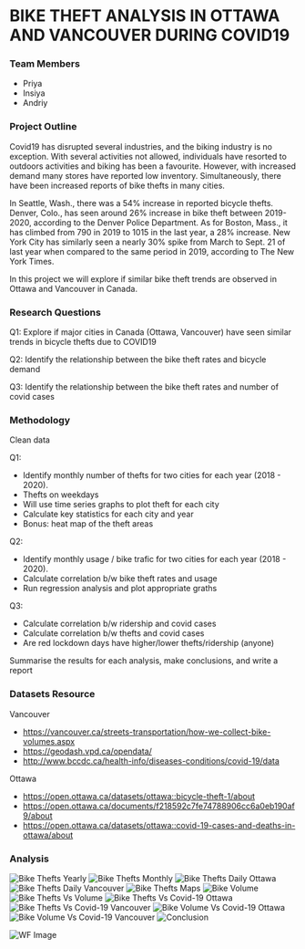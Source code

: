 # BIKE THEFT ANALYSIS IN OTTAWA AND VANCOUVER DURING COVID19 

### Team Members
- Priya
- Insiya
- Andriy

### Project Outline
Covid19 has disrupted several industries, and the biking industry is no exception. With several activities not allowed, individuals have resorted to outdoors activities and biking has been a favourite. However, with increased demand many stores have reported low inventory. Simultaneously, there have been increased reports of bike thefts in many cities. 

In Seattle, Wash., there was a 54% increase in reported bicycle thefts. Denver, Colo., has seen around 26% increase in bike theft between 2019-2020, according to the Denver Police Department. As for Boston, Mass., it has climbed from 790 in 2019 to 1015 in the last year, a 28% increase. New York City has similarly seen a nearly 30% spike from March to Sept. 21 of last year when compared to the same period in 2019, according to The New York Times. 

In this project we will explore if similar bike theft trends are observed in Ottawa and Vancouver in Canada. 

### Research Questions

Q1:  Explore if  major cities in Canada (Ottawa, Vancouver) have seen similar trends in bicycle thefts due to COVID19

Q2: Identify the relationship between the bike theft rates and bicycle demand 

Q3: Identify the relationship between the bike theft rates and number of covid cases

### Methodology 
 
Clean data

Q1: 
- Identify monthly number of thefts for two cities for each year (2018 - 2020).
- Thefts on weekdays
- Will use time series graphs to plot theft for each city 
- Calculate key statistics for each city and year
- Bonus: heat map of the theft areas 

Q2: 
- Identify monthly usage / bike trafic  for two cities for each year (2018 - 2020).
- Calculate correlation b/w bike theft rates and usage
- Run regression analysis and plot appropriate graths

Q3:
- Calculate correlation b/w ridership and covid cases
- Calculate correlation b/w thefts and covid cases
- Are red lockdown days have higher/lower thefts/ridership (anyone)


Summarise the results for each analysis, make conclusions, and write a report 

### Datasets Resource
Vancouver
- <https://vancouver.ca/streets-transportation/how-we-collect-bike-volumes.aspx>
- <https://geodash.vpd.ca/opendata/>
- <http://www.bccdc.ca/health-info/diseases-conditions/covid-19/data>

Ottawa
- <https://open.ottawa.ca/datasets/ottawa::bicycle-theft-1/about>
- <https://open.ottawa.ca/documents/f218592c7fe74788906cc6a0eb190af9/about>
- <https://open.ottawa.ca/datasets/ottawa::covid-19-cases-and-deaths-in-ottawa/about>

### Analysis
![Bike Thefts Yearly](https://github.com/itspria/BootcampProject1/blob/main/analysis/images/biketheftyearly.PNG)
![Bike Thefts Monthly](https://github.com/itspria/BootcampProject1/blob/main/analysis/images/biketheftmonthly.PNG)
![Bike Thefts Daily Ottawa](https://github.com/itspria/BootcampProject1/blob/main/analysis/images/dailythefts_ottawa.PNG)
![Bike Thefts Daily Vancouver](https://github.com/itspria/BootcampProject1/blob/main/analysis/images/dailythefts_vancouver.PNG)
![Bike Thefts Maps](https://github.com/itspria/BootcampProject1/blob/main/analysis/images/locations.PNG)
![Bike Volume](https://github.com/itspria/BootcampProject1/blob/main/analysis/images/bikevolume.PNG)
![Bike Thefts Vs Volume](https://github.com/itspria/BootcampProject1/blob/main/analysis/images/theftsvsvol.PNG)
![Bike Thefts Vs Covid-19 Ottawa](https://github.com/itspria/BootcampProject1/blob/main/analysis/images/covid_thefts_ott.PNG)
![Bike Thefts Vs Covid-19 Vancouver](https://github.com/itspria/BootcampProject1/blob/main/analysis/images/covid_thefts_vc.PNG)
![Bike Volume Vs Covid-19 Ottawa](https://github.com/itspria/BootcampProject1/blob/main/analysis/images/covid_vol_ott.PNG)
![Bike Volume Vs Covid-19 Vancouver](https://github.com/itspria/BootcampProject1/blob/main/analysis/images/covid_vol_vc.PNG)
![Conclusion](https://github.com/itspria/BootcampProject1/blob/main/analysis/images/conclusion.PNG)


![WF Image](https://github.com/itspria/BootcampProject1/blob/main/raw_data/WF.PNG)
